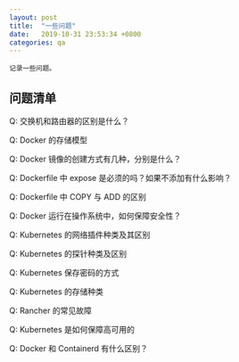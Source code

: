 ```yaml
---
layout: post
title:  "一些问题"
date:   2019-10-31 23:53:34 +0800
categories: qa
---
```


    记录一些问题。

## 问题清单

Q: 交换机和路由器的区别是什么？

Q: Docker 的存储模型

Q: Docker 镜像的创建方式有几种，分别是什么？

Q: Dockerfile 中 expose 是必须的吗？如果不添加有什么影响？

Q: Dockerfile 中 COPY 与 ADD 的区别

Q: Docker 运行在操作系统中，如何保障安全性？

Q: Kubernetes 的网络插件种类及其区别

Q: Kubernetes 的探针种类及区别

Q: Kubernetes 保存密码的方式

Q: Kubernetes 的存储种类

Q: Rancher 的常见故障

Q: Kubernetes 是如何保障高可用的

Q: Docker 和 Containerd 有什么区别？